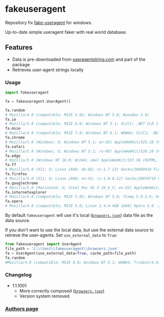 # fakeuseragent
Repository fix [fake-useragent](https://github.com/fake-useragent/) for windows.

Up-to-date simple useragent faker with real world database.

## Features

- Data is pre-downloaded from [useragentstring.com](http://useragentstring.com/) and part of the package
- Retrieves user-agent strings locally

### Usage

```py
import fakeuseragent

fa = fakeuseragent.UserAgent()

fa.random
# Mozilla/4.0 (compatible; MSIE 5.01; Windows NT 5.0; Wanadoo 5.6)
fa.ie
# Mozilla/5.0 (compatible; MSIE 8.0; Windows NT 5.1; SLCC1; .NET CLR 1.1.4322)
fa.msie
# Mozilla/4.0 (compatible; MSIE 7.0; Windows NT 6.1; WOW64; SLCC2; .NET CLR 2.0.50727; .NET CLR 3.5.30729; .NET CLR 3.0.30729; Media Center PC 6.0; MS-RTC LM 8; .NET4.0C; .NET4.0E; InfoPath.3)
fa.chrome
# Mozilla/5.0 (Windows; U; Windows NT 5.1; en-US) AppleWebKit/525.19 (KHTML, like Gecko) Chrome/1.0.154.43 Safari/525.19
fa.safari
# Mozilla/5.0 (Windows; U; Windows NT 5.1; ru-RU) AppleWebKit/528.16 (KHTML, like Gecko) Version/4.0 Safari/528.16
fa.edge
# Mozilla/5.0 (Windows NT 10.0; Win64; x64) AppleWebKit/537.36 (KHTML, like Gecko) Chrome/42.0.2311.135 Safari/537.36 Edge/12.246
fa.ff
# Mozilla/5.0 (X11; U; Linux i686; de-DE; rv:1.7.13) Gecko/20060418 Firefox/1.0.8 (Ubuntu package 1.0.8)
fa.firefox
# Mozilla/5.0 (X11; U; Linux i686; en-US; rv:1.8.0.12) Gecko/20070719 CentOS/1.5.0.12-0.3.el4.centos Firefox/1.5.0.12
fa.googlechrome
# Mozilla/5.0 (Macintosh; U; Intel Mac OS X 10_6_5; en-US) AppleWebKit/534.13 (KHTML, like Gecko) Chrome/9.0.597.0 Safari/534.13
fa.internetexplorer
# Mozilla/4.0 (compatible; MSIE 5.01; Windows NT 5.0; YComp 5.0.2.6; Hotbar 3.0)
fa.opera
# Mozilla/4.0 (compatible; MSIE 5.0; Linux 2.4.4-4GB i686) Opera 5.0  [en]
```
By default `fakeuseragent` will use it's local ([`browsers.json`](browsers.json)) data file as the data source.

If you don't want to use the local data, but use the external data source to retrieve the user-agents. Set `use_external_data` to `True`:

```py
from fakeuseragent import UserAgent
file_path = 'C:\\test\\fakeuseragent\\browsers.json'
fa = UserAgent(use_external_data=True, cache_path=file_path)
fa.random
#Mozilla/4.0 (compatible; MSIE 8.0; Windows NT 6.1; WOW64; Trident/4.0; SLCC2; Media Center PC 6.0; InfoPath.2; MS-RTC LM 8
```

### Changelog
- 1.1.1001 
  - More correctly composed ([`browsers.json`](browsers.json))
  - Version system removed

### [Authors page](https://github.com/fake-useragent/fake-useragent/blob/master/AUTHORS)

